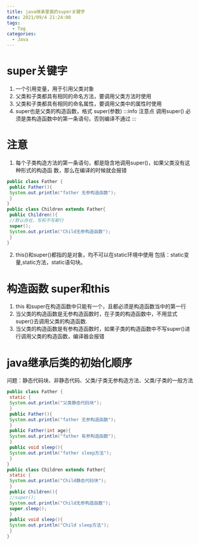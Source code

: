 ```yaml
---
title: java继承⾥⾯的super关键字
date: 2021/09/4 21:24:00
tags:
  - Tag
categories:
  - Java
---
```


# super关键字
1. ⼀个引⽤变量，⽤于引⽤⽗类对象
2. ⽗类和⼦类都具有相同的命名⽅法，要调⽤⽗类⽅法时使⽤
3. ⽗类和⼦类都具有相同的命名属性，要调⽤⽗类中的属性时使⽤
4. super也是⽗类的构造函数，格式 super(参数)
:::info
注意点 调⽤super() 必须是类构造函数中的第⼀条语句，否则编译不通过
:::

# 注意
1. 每个⼦类构造⽅法的第⼀条语句，都是隐含地调⽤super()，如果⽗类没有这种形式的构造函
数，那么在编译的时候就会报错
```java
public class Father {
 public Father(){
 System.out.println("father ⽆参构造函数");
 }
}
public class Children extends Father{
 public Children(){
 //默认存在，写和不写都⾏
 super();
 System.out.println("Child⽆参构造函数");
 }
}
```
2. this()和super()都指的是对象，均不可以在static环境中使⽤
包括：static变量,static⽅法，static语句块。

# 构造函数 super和this
1. this 和super在构造函数中只能有⼀个，且都必须是构造函数当中的第⼀⾏
2. 当⽗类的构造函数是⽆参构造函数时，在⼦类的构造函数中，不⽤显式super()去调⽤⽗类的构造函数.
3. 当⽗类的构造函数是有参构造函数时，如果⼦类的构造函数中不写super()进⾏调⽤⽗类的构造函数，编译器会报错

# java继承后类的初始化顺序
问题：静态代码块、⾮静态代码、⽗类/⼦类⽆参构造⽅法、⽗类/⼦类的⼀般⽅法
```java
public class Father {
 static {
 System.out.println("⽗类静态代码块");
 }
 public Father(){
 System.out.println("father ⽆参构造函数");
 }
 public Father(int age){
 System.out.println("father 有参构造函数");
 }
 public void sleep(){
 System.out.println("father sleep⽅法");
 }
}
public class Children extends Father{
 static {
 System.out.println("Child静态代码块");
 }
 public Children(){
 //super();
 System.out.println("Child⽆参构造函数");
 super.sleep();
 }
 public void sleep(){
 System.out.println("Child sleep⽅法");
 }
}
```